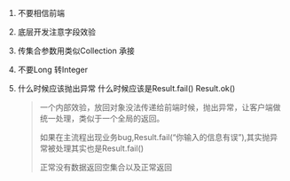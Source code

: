 1. 不要相信前端

2. 底层开发注意字段效验

3. 传集合参数用类似Collection<String> 承接

4. 不要Long 转Integer

5. 什么时候应该抛出异常 什么时候应该是Result.fail()  Result.ok()

   > 一个内部效验，放回对象没法传递给前端时候，抛出异常，让客户端做统一处理，类似于一个全局的返回。
   >
   > 如果在主流程出现业务bug,Result.fail(“你输入的信息有误”),其实抛异常被处理其实也是Result.fail()
   >
   > 正常没有数据返回空集合以及正常返回

   